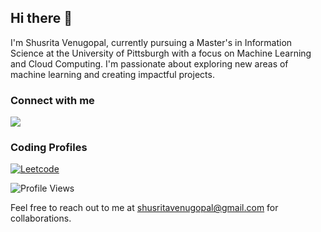 ## Hi there 👋

I'm Shusrita Venugopal, currently pursuing a Master's in Information Science at the University of Pittsburgh with a focus on Machine Learning and Cloud Computing. I'm passionate about exploring new areas of machine learning and creating impactful projects.


<h3 align="left"> Connect with me </h3> 
<a href="https://www.linkedin.com/in/shusrita-venugopal> <img src="https://img.shields.io/badge/linkedin-%230077B5.svg?&style=for-the-badge&logo=linkedin&logoColor=white" target="_blank"/></a>
<a href="https://shusritavenugopal.github.io/shusrita-venugopal"><img src="https://img.shields.io/badge/Portfolio-s9cf" target="_blank"/></a>
<h3 align="left"> Coding Profiles </h3> 
<a href="https://leetcode.com/u/shusritavenugopal/"><img alt="Leetcode" src="https://img.shields.io/badge/LeetCode-000000?style=for-the-badge&logo=LeetCode&logoColor=#d16c06"/></a>

![Profile Views](https://komarev.com/ghpvc/?username=shusritavenugopal)

Feel free to reach out to me at [shusritavenugopal@gmail.com](mailto:shusritavenugopal@gmail.com) for collaborations.
